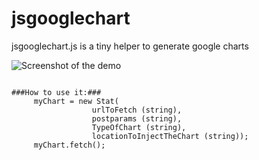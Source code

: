 jsgooglechart
=============

jsgooglechart.js is a tiny helper to generate google charts

![Screenshot of the demo](https://dl.dropbox.com/u/2865352/github/jsgooglechart/demo_screenshot.png "Screenshot of the demo")
<pre><code>
###How to use it:###
     myChart = new Stat(   
                  urlToFetch (string), 
                  postparams (string), 
                  TypeOfChart (string), 
                  locationToInjectTheChart (string));
     myChart.fetch(); 

</code></pre>